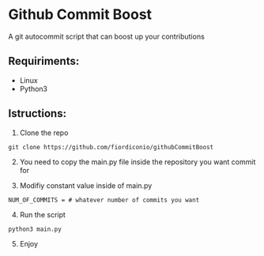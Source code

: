 # Github Commit Boost
A git autocommit script that can boost up your contributions

## Requiriments:
- Linux
- Python3

## Istructions:

1. Clone the repo
```
git clone https://github.com/fiordiconio/githubCommitBoost
```

2. You need to copy the main.py file inside the repository you want commit for

3. Modifiy constant value inside of main.py
```
NUM_OF_COMMITS = # whatever number of commits you want
```

4. Run the script
```
python3 main.py
```

5. Enjoy
